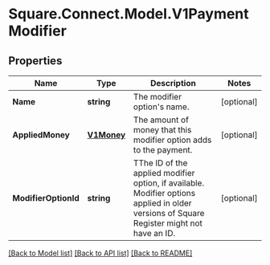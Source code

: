 # Square.Connect.Model.V1PaymentModifier
## Properties

Name | Type | Description | Notes
------------ | ------------- | ------------- | -------------
**Name** | **string** | The modifier option&#39;s name. | [optional] 
**AppliedMoney** | [**V1Money**](V1Money.md) | The amount of money that this modifier option adds to the payment. | [optional] 
**ModifierOptionId** | **string** | TThe ID of the applied modifier option, if available. Modifier options applied in older versions of Square Register might not have an ID. | [optional] 



[[Back to Model list]](../README.md#documentation-for-models) [[Back to API list]](../README.md#documentation-for-api-endpoints) [[Back to README]](../README.md)

